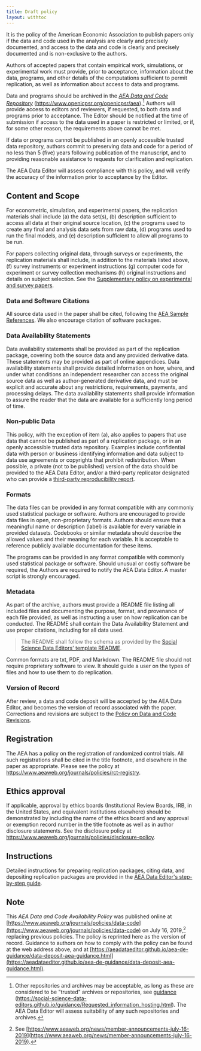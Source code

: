```yaml
---
title: Draft policy 
layout: withtoc
---
```


It is the policy of the American Economic Association to publish papers
only if the data and code used in the analysis are clearly and precisely
documented, and access to the data and code is clearly and precisely
documented and is non-exclusive to the authors.

Authors of accepted papers that contain empirical work, simulations, or
experimental work must provide, prior to acceptance, information about
the data, programs, and other details of the computations sufficient to
permit replication, as well as information about access to data and
programs.

Data and programs should be archived in the [*AEA Data and Code
Repository*](https://www.openicpsr.org/openicpsr/aea)
(<https://www.openicpsr.org/openicpsr/aea>).[^2] 
Authors will provide access to editors and reviewers, if
requested, to both data and programs prior to acceptance. The Editor
should be notified at the time of submission if access to the data used
in a paper is restricted or limited, or if, for some other reason, the
requirements above cannot be met. 

If data or programs cannot be published in an openly accessible trusted data repository, 
authors commit to preserving data and code for a period of no less than 5 (five) years
following publication of the manuscript, and to providing reasonable assistance 
to requests for clarification and replication. 

The AEA Data Editor will assess
compliance with this policy, and will verify the accuracy of the
information prior to acceptance by the Editor.


## Content and Scope

For econometric, simulation, and experimental papers, the replication
materials shall include (a) the data set(s), (b) description sufficient to 
access all data at their original source location, (c) the programs used to
create any final and analysis data sets from raw data, (d) programs used
to run the final models, and (e) description sufficient to allow all
programs to be run.

For papers collecting original data, through surveys or experiments, the 
replication materials shall include, in addition to the materials listed above,
(f) survey instruments or experiment instructions (g) computer code for experiment or survey collection mechanisms 
(h) original instructions and details on subject selection. See the [Supplementary policy on experimental and survey papers](policy/experimental-survey-papers.md).

### Data and Software Citations

All source data used in the paper shall be cited, following the [AEA Sample References](https://www.aeaweb.org/journals/policies/sample-references). We also encourage citation of software packages. 

### Data Availability Statements

Data availability statements shall be provided as part of the replication package, covering both the source data and any provided derivative data. These statements  may be provided as part of online appendices. Data availability statements shall provide detailed information on
how, where, and under what conditions an independent researcher can
access the original source data as well as author-generated derivative data, and must be explicit and accurate about any restrictions, requirements, payments, and processing delays. The data availability statements shall provide information to
assure the reader that the data are available for a sufficiently long
period of time.

### Non-public Data

This policy, with the exception of item (a), also applies to papers that use data that cannot be published as part of a replication package, 
or in an openly accessible trusted data repository.  Examples include confidential data with person or business identifying information and 
data subject to data use agreements or copyrights that prohibit redistribution.
When possible, a private (not to be published) version of the data should be provided to the AEA Data Editor, and/or 
a third-party replicator designated who can provide a [third-party reproducibility report](policy/protocol-3rd-party-replication.md).


### Formats 

The data files can be provided in any format compatible with any
commonly used statistical package or software. Authors are encouraged to
provide data files in open, non-proprietary formats. 
Authors should ensure that a meaningful name or description (label) is
available for every variable in provided datasets. Codebooks or similar
metadata should describe the allowed values and their meaning for each
variable. It is acceptable to reference publicly available documentation
for these items.


The programs can be provided in any format compatible with commonly used
statistical package or software. Should unusual or costly software be
required, the Authors are required to notify the AEA Data Editor.
A master script is strongly encouraged.

### Metadata

As part of the archive, authors must provide a README file listing all
included files and documenting the purpose, format, and provenance of
each file provided, as well as instructing a user on how replication can be conducted. The README shall contain the Data Availability Statement and use proper citations, including for all data used.

> The README shall follow the  schema as provided by the [Social Science Data Editors' template README](https://social-science-data-editors.github.io/guidance/template-README.html).

Common formats are txt, PDF, and Markdown. The README file should not
require proprietary software to view. It should guide a user on the
types of files and how to use them to do replication.

### Version of Record

After review, a data and code deposit will be accepted by the AEA Data Editor, and becomes the version of record associated with 
the paper. Corrections and revisions are subject to the [Policy on Data and Code Revisions](policy/revisions-data-code-deposit.html).


## Registration

The AEA has a policy on the registration of randomized control trials. All such registrations shall be cited in the title footnote, and elsewhere in the paper as appropriate.
Please see the policy at
<https://www.aeaweb.org/journals/policies/rct-registry>.

## Ethics approval

If applicable, approval by ethics boards (Institutional Review Boards, IRB, in the United States, and equivalent institutions elsewhere) should be demonstrated 
by including the name of the ethics board and any approval or exemption record number in the title footnote as well as in author disclosure statements. See the disclosure policy at https://www.aeaweb.org/journals/policies/disclosure-policy. 

## Instructions

Detailed instructions for preparing replication packages, citing data, and 
depositing replication packages are provided in the [AEA Data Editor's step-by-step guide](guidance/step-by-step.html).



## Note

This *AEA Data and Code Availability Policy* was published online at
[https://www.aeaweb.org/journals/policies/data-code](https://www.aeaweb.org/journals/policies/data-code) on July 16,
2019,[^3] replacing previous policies. The policy is reprinted here as
the version of record. Guidance to authors on how to comply with the
policy can be found at the web address above, and at
[https://aeadataeditor.github.io/aea-de-guidance/data-deposit-aea-guidance.html](https://aeadataeditor.github.io/aea-de-guidance/data-deposit-aea-guidance.html).

[^1]: For questions, contact the AEA Data Editor at
    dataeditor\@aeapubs.org

[^2]: Other repositories and archives may be acceptable, as long as
    these are considered to be \"trusted\" archives or repositories, see
    [guidance](https://social-science-data-editors.github.io/guidance/Requested_information_hosting.html)
    (<https://social-science-data-editors.github.io/guidance/Requested_information_hosting.html>).
    The AEA Data Editor will assess suitability of any such repositories
    and archives.

[^3]: See
    [https://www.aeaweb.org/news/member-announcements-july-16-2019](https://www.aeaweb.org/news/member-announcements-july-16-2019).
